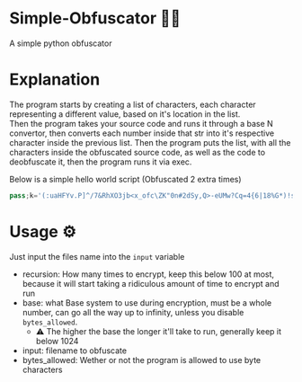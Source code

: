 # Simple-Obfuscator 🐱‍💻
A simple python obfuscator 

# Explanation

The program starts by creating a list of characters, each character representing a different value, based on it's location in the list. <br> Then the program takes your source code and runs it through a base N convertor, then converts each number inside that str into it's respective character inside the previous list. Then the program puts the list, with all the characters inside the obfuscated source code, as well as the code to deobfuscate it, then the program runs it via exec.

Below is a simple hello world script (Obfuscated 2 extra times)
```py
pass;k='(:uaHFYv.P]^/7&RhXO3jb<x_ofc\ZK"0n#2dSy,Q>-eUMw?Cq=4{6|18%G*)!stN9AT[B@~g;IDim5lk+$}rJWLVzEp';(eval(compile(''.join([chr(sum([k.index(str(ch))*(91**c) for c, ch in enumerate(str(x)[::-1])]))for x in(':] :Z :] :.'.split(' '))]), "", "eval")))(compile(''.join([chr(sum([k.index(str(ch))*(91**c) for c, ch in enumerate(str(x)[::-1])]))for x in(':h`!`,`Q`G`:f`:Y`g`@`z`:c`w`k`:u`:a`?`1`y`$`:7`V`l`4`:R`:v`)`:Z`:H`:j`:^`:.`::`E`D`#`C`:3`2`=`:P`}`:K`U`+`s`M`:]`J`m`:\`t`T`:<`!`{`:0`|`:n`q`8`S`~`-`>`n`:_`:o`5`%`9`r`:(`A`N`:2`:/`*`;`[`:&`:O`6`:X`:h`e`d`:#`:x`I`L`i`W`:"`B`:b`,`*`Q`:]`:c`:Y`:X`Q`:.`:j`:O`:b`:&`:X`:]`Q`,`,`w`:R`:j`:&`:3`Q`:(`:.`:7`:x`Q`:_`:f`:O`Q`:(`:h`w`:&`:3`:P`:]`:Z`Q`:_`:o`:x`Q`:.`:7`>`>`-`Q`%`q`-`-`:.`>`0`:^`:j`:x`0`:.`U`0`:.`:7`0`:&`:3`0`:]`:3`:f`:O`:]`:x`:Y`:o`:]`Q`:_`:o`:x`Q`:Z`>`:(`G`G`M`q`:u`>`:u`>`>`:^`:j`:x`0`:Z`0`:&`:3`Q`,`G`:u`0`G`E`0`G`:u`0`G`w`,`w`:_`:b`:X`:&`:o`Q`,`0`,`>`>`:u`>`U`0`#`#`U`0`#`:]`:c`:Y`:X`#`>`>`>`Q`:.`:j`:O`:b`:&`:X`:]`Q`,`,`w`:R`:j`:&`:3`Q`:(`:.`:7`:x`Q`:_`:f`:O`Q`:(`:h`w`:&`:3`:P`:]`:Z`Q`:_`:o`:x`Q`:.`:7`>`>`-`Q`%`q`-`-`:.`>`0`:^`:j`:x`0`:.`U`0`:.`:7`0`:&`:3`0`:]`:3`:f`:O`:]`:x`:Y`:o`:]`Q`:_`:o`:x`Q`:Z`>`:(`G`G`M`q`:u`>`:u`>`>`:^`:j`:x`0`:Z`0`:&`:3`Q`,`G`:v`:F`G`:Z`:F`G`y`:F`G`4`:F`G`:j`:F`+`:F`2`:F`:/`:F`G`:u`:F`G`V`:F`G`V`:F`G`:R`:F`C`:F`i`:F`G`:R`:F`G`:Z`:F`G`V`:F`G`k`:F`:3`:F`2`:F`s`,`w`:_`:b`:X`:&`:o`Q`,`:F`,`>`>`:u`>`U`0`#`#`U`0`#`:]`:Z`:]`:.`#`>`>'.split('`'))]), "", "exec"))
```

# Usage ⚙
Just input the files name into the `input` variable

 - recursion: How many times to encrypt, keep this below 100 at most, because it will start taking a ridiculous amount of time to encrypt and run
 - base: what Base system to use during encryption, must be a whole number, can go all the way up to infinity, unless you disable `bytes_allowed`. 
   - ⚠ The higher the base the longer it'll take to run, generally keep it below 1024
 - input: filename to obfuscate
 - bytes_allowed: Wether or not the program is allowed to use byte characters
